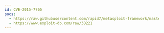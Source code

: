 ```yaml
---
id: CVE-2015-7765
pocs:
  - https://raw.githubusercontent.com/rapid7/metasploit-framework/master/modules/exploits/windows/http/manage_engine_opmanager_rce.rb
  - https://www.exploit-db.com/raw/38221
---
```

